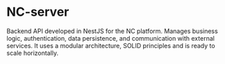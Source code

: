 # NC-server
 Backend API developed in NestJS for the NC platform. Manages business logic, authentication, data persistence, and communication with external services. It uses a modular architecture, SOLID principles and is ready to scale horizontally.
